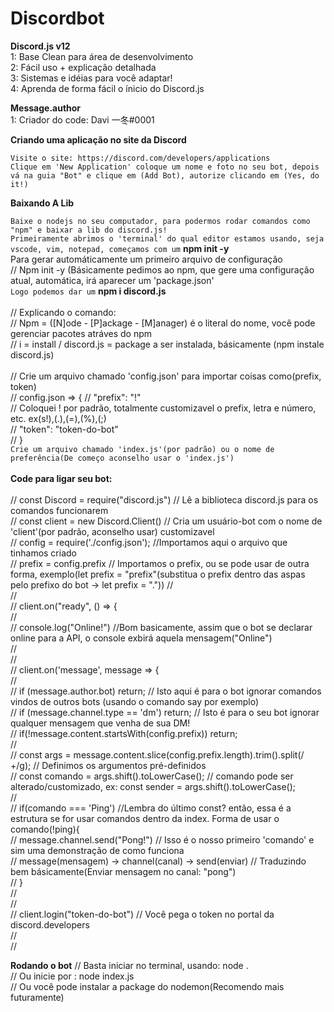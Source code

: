 # Discordbot

__Discord.js v12__
<br>
1: Base Clean para área de desenvolvimento
<br>
2: Fácil uso + explicação detalhada
<br>
3: Sistemas e idéias para você adaptar!
<br>
4: Aprenda de forma fácil o ínicio do Discord.js

__Message.author__
<br>
1: Criador do code: Davi 一冬#0001

**Criando uma aplicação no site da Discord**

`Visite o site: https://discord.com/developers/applications`<br>
`Clique em 'New Application' coloque um nome e foto no seu bot, depois vá na guia "Bot" e clique em (Add Bot), autorize clicando em (Yes, do it!)`<br>

**Baixando A Lib**

`Baixe o nodejs no seu computador, para podermos rodar comandos como "npm" e baixar a lib do discord.js!`
<br>
`Primeiramente abrimos o 'terminal' do qual editor estamos usando, seja vscode, vim, notepad, começamos com um` **npm init -y** <br> Para gerar automáticamente um primeiro arquivo de configuração
<br>
// Npm init -y (Básicamente pedimos ao npm, que gere uma configuração atual, automática, irá aparecer um 'package.json'
<br>
`Logo podemos dar um` **npm i discord.js** <br><br>
// Explicando o comando:
<br>
// Npm = ([N]ode - [P]ackage - [M]anager) é o literal do nome, você pode gerenciar pacotes atráves do npm
<br>
// i = install / discord.js = package a ser instalada, básicamente (npm instale discord.js)
<br>
<br>
// Crie um arquivo chamado 'config.json' para importar coisas como(prefix, token)<br>
// config.json => {
// "prefix": "!" <br>
// Coloquei ! por padrão, totalmente customizavel o prefix, letra e número, etc. ex(s!),(.),(=),(%),(;)<br>
// "token": "token-do-bot"<br>
// }<br>
`Crie um arquivo chamado 'index.js'(por padrão) ou o nome de preferência(De começo aconselho usar o 'index.js')`<br><br>
**Code para ligar seu bot:**<br><br>
// const Discord = require("discord.js") // Lê a biblioteca discord.js para os comandos funcionarem<br>
// const client = new Discord.Client() // Cria um usuário-bot com o nome de 'client'(por padrão, aconselho usar) customizavel<br>
// config = require('./config.json'); //Importamos aqui o arquivo que tinhamos criado<br>
// prefix = config.prefix // Importamos o prefix, ou se pode usar de outra forma, exemplo(let prefix = "prefix"(substitua o prefix dentro das aspas pelo prefixo do bot -> let prefix = "."))
// <br>
// <br>
// client.on("ready", () => {<br>
//<br>
// console.log("Online!") //Bom basicamente, assim que o bot se declarar online para a API, o console exbirá aquela mensagem("Online")<br> 
// <br>
// <br>
// client.on('message', message => {<br>
//  <br>
//  if (message.author.bot) return; // Isto aqui é para o bot ignorar comandos vindos de outros bots (usando o comando say por exemplo)<br>
//  if (message.channel.type == 'dm') return; // Isto é para o seu bot ignorar qualquer mensagem que venha de sua DM!<br>
//  if(!message.content.startsWith(config.prefix)) return;<br>
// <br>
// const args = message.content.slice(config.prefix.length).trim().split(/ +/g); // Definimos os argumentos pré-definidos <br>
// const comando = args.shift().toLowerCase(); // comando pode ser alterado/customizado, ex: const sender = args.shift().toLowerCase(); <br>
// <br>
// if(comando === 'Ping') //Lembra do último const? então, essa é a estrutura se for usar comandos dentro da index. Forma de usar o comando(!ping){<br>
// message.channel.send("Pong!") // Isso é o nosso primeiro 'comando' e sim uma demonstração de como funciona<br>
// message(mensagem) -> channel(canal) -> send(enviar) // Traduzindo bem básicamente(Enviar mensagem no canal: "pong")<br>
// }<br>
// <br>
// <br>
// client.login("token-do-bot") // Você pega o token no portal da discord.developers <br>
// <br>
// <br>

**Rodando o bot**
// Basta iniciar no terminal, usando: node .<br>
// Ou inicie por : node index.js<br>
// Ou você pode instalar a package do nodemon(Recomendo mais futuramente)<br>
